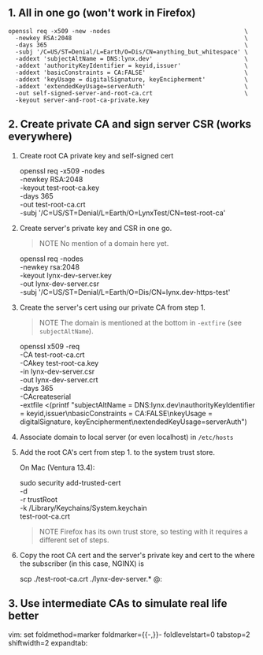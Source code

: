 ## 1. All in one go (won't work in Firefox)

```
openssl req -x509 -new -nodes                                      \
  -newkey RSA:2048                                                 \
  -days 365                                                        \
  -subj '/C=US/ST=Denial/L=Earth/O=Dis/CN=anything_but_whitespace' \
  -addext 'subjectAltName = DNS:lynx.dev'                          \
  -addext 'authorityKeyIdentifier = keyid,issuer'                  \
  -addext 'basicConstraints = CA:FALSE'                            \
  -addext 'keyUsage = digitalSignature, keyEncipherment'           \
  -addext 'extendedKeyUsage=serverAuth'                            \
  -out self-signed-server-and-root-ca.crt                          \
  -keyout server-and-root-ca-private.key
```

## 2. Create private CA and sign server CSR (works everywhere)

1. Create root CA private key and self-signed cert

    openssl req -x509 -nodes   \
      -newkey RSA:2048         \
      -keyout test-root-ca.key \
      -days 365                \
      -out test-root-ca.crt    \
      -subj '/C=US/ST=Denial/L=Earth/O=LynxTest/CN=test-root-ca'

2. Create server's private key and CSR in one go.

   > NOTE
   > No mention of a domain here yet.

    openssl req -nodes            \
      -newkey rsa:2048            \
      -keyout lynx-dev-server.key \
      -out lynx-dev-server.csr    \
      -subj '/C=US/ST=Denial/L=Earth/O=Dis/CN=lynx.dev-https-test'

3. Create the server's cert using our private CA from step 1.

   > NOTE
   > The domain is mentioned at the bottom in `-extfire` (see `subjectAltName`).

    openssl x509 -req          \
      -CA test-root-ca.crt     \
      -CAkey test-root-ca.key  \
      -in lynx-dev-server.csr  \
      -out lynx-dev-server.crt \
      -days 365                \
      -CAcreateserial          \
      -extfile <(printf "subjectAltName = DNS:lynx.dev\nauthorityKeyIdentifier = keyid,issuer\nbasicConstraints = CA:FALSE\nkeyUsage = digitalSignature, keyEncipherment\nextendedKeyUsage=serverAuth")

4. Associate domain to local server (or even localhost) in `/etc/hosts`

5. Add the root CA's cert from step 1. to the system trust store.

   On Mac (Ventura 13.4):

    sudo security add-trusted-cert          \
      -d                                    \
      -r trustRoot                          \
      -k /Library/Keychains/System.keychain \
    test-root-ca.crt

   > NOTE
   > Firefox has its own trust store, so testing with it requires a different set of steps.

6. Copy the root CA cert and the server's private key and cert to the where the subscriber (in this case, NGINX) is

    scp ./test-root-ca.crt ./lynx-dev-server.* <user>@<ip-or-resolvable-name-of-server>:<path>

## 3. Use intermediate CAs to simulate real life better

vim: set foldmethod=marker foldmarker={{-,}}- foldlevelstart=0 tabstop=2 shiftwidth=2 expandtab:
